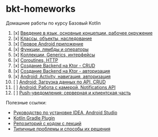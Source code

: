 # bkt-homeworks

Домашние работы по курсу Базовый Kotlin

1. [x] [Введение в язык, основные концепции, рабочее окружение](intro/)
1. [x] [Классы, объекты, наследование](oop/)
1. [x] [Первое Android приложение](first-app/)
1. [x] [Функции, лямбды и операторы](func/)
1. [x] [Коллекции, Generics, интерфейсы](collections/)
1. [x] [Coroutines, HTTP](coroutines/)
1. [x] [Создание Backend на Ktor - CRUD](api-crud/)
1. [x] [Создание Backend на Ktor - авторизация](api-auth/)
1. [x] [Android: Activity, навигация, авторизация](mobile-auth/)
1. [ ] [Android: Загрузка данных по API, CRUD](mobile-crud/)
1. [ ] [Android: Работа с камерой, Notifications API](media/)
1. [ ] [Push-уведомления: серверная и клиентская часть](push/)

Полезные ссылки:
* [Руководство по установке IDEA, Android Studio](manuals/installation.md)
* [Kotlin Gradle Plugin](https://kotlinlang.org/docs/reference/using-gradle.html)
* [Репозиторий с кодом с лекций](https://github.com/netology-code/bkt-code)
* [Типичные проблемы и способы их решения](manuals/problems.md)
